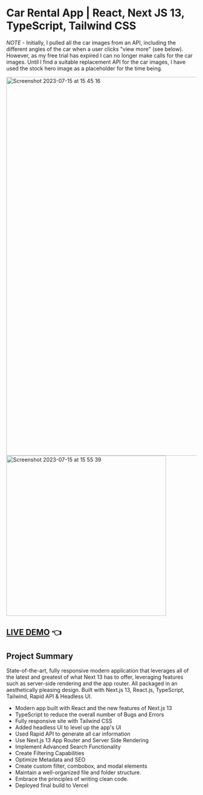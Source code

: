 # Car Rental App | React, Next JS 13, TypeScript, Tailwind CSS

_NOTE_ - Initially, I pulled all the car images from an API, including the different angles of the car when a user clicks "view more" (see below). However, as my free trial has expired I can no longer make calls for the car images. Until I find a suitable replacement API for the car images, I have used the stock hero image as a placeholder for the time being.

<img width="1000" alt="Screenshot 2023-07-15 at 15 45 16" src="https://github.com/shivsgkashyap/car-showcase-app/assets/89941894/05b55e75-c345-405f-890d-3f6ffac26d20">  
<img width="423" alt="Screenshot 2023-07-15 at 15 55 39" src="https://github.com/shivsgkashyap/car-showcase-app/assets/89941894/594fe015-6498-46ad-b1d5-c38defebc3e4">


## [LIVE DEMO](https://car-showcase-app-pi.vercel.app/) :point_left:

## Project Summary

State-of-the-art, fully responsive modern application that leverages all of the latest and greatest of what Next 13 has to offer, leveraging features such as server-side rendering and the app router. All packaged in an aesthetically pleasing design. Built with Next.js 13, React.js, TypeScript, Tailwind, Rapid API & Headless UI.

- Modern app built with React and the new features of Next.js 13
- TypeScript to reduce the overall number of Bugs and Errors
- Fully responsive site with Tailwind CSS
- Added headless UI to level up the app's UI
- Used Rapid API to generate all car information
- Use Next.js 13 App Router and Server Side Rendering
- Implement Advanced Search Functionality
- Create Filtering Capabilities
- Optimize Metadata and SEO
- Create custom filter, combobox, and modal elements
- Maintain a well-organized file and folder structure.
- Embrace the principles of writing clean code.
- Deployed final build to Vercel
